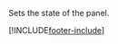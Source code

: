 Sets the state of the panel.

[!INCLUDE[footer-include](../../../../../../includes/footer-banner.md)]